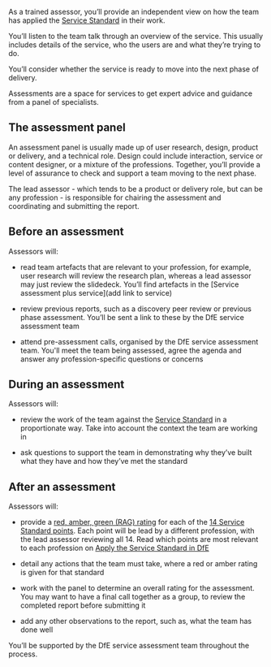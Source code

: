 As a trained assessor, you’ll provide an independent view on how the team has applied the [Service Standard](https://apply-the-service-standard.education.gov.uk/service-standard) in their work. 

You’ll listen to the team talk through an overview of the service. This usually includes details of the service, who the users are and what they’re trying to do. 

You’ll consider whether the service is ready to move into the next phase of delivery. 

Assessments are a space for services to get expert advice and guidance from a panel of specialists. 

## The assessment panel

An assessment panel is usually made up of user research, design, product or delivery, and a technical role. Design could include interaction, service or content designer, or a mixture of the professions. Together, you’ll provide a level of assurance to check and support a team moving to the next phase. 

The lead assessor - which tends to be a product or delivery role, but can be any profession - is responsible for chairing the assessment and coordinating and submitting the report.


## Before an assessment

Assessors will: 

- read team artefacts that are relevant to your profession, for example, user research will review the research plan, whereas a lead assessor may just review the slidedeck. You’ll find artefacts in the [Service assessment plus service](add link to service) 

- review previous reports, such as a discovery peer review or previous phase assessment. You’ll be sent a link to these by the DfE service assessment team 

- attend pre-assessment calls, organised by the DfE service assessment team. You'll meet the team being assessed, agree the agenda and answer any profession-specific questions or concerns 

 

## During an assessment

Assessors will: 

- review the work of the team against the [Service Standard](https://apply-the-service-standard.education.gov.uk/service-standard) in a proportionate way. Take into account the context the team are working in 

- ask questions to support the team in demonstrating why they’ve built what they have and how they’ve met the standard 

## After an assessment 

Assessors will: 
 
- provide a [red, amber, green (RAG) rating](/service-assurance/complete-assessment-report/#give-the-service-a-rag-rating-for-each-service-standard) for each of the [14 Service Standard points](https://apply-the-service-standard.education.gov.uk/service-standard). Each point will be lead by a different profession, with the lead assessor reviewing all 14. Read which points are most relevant to each profession on [Apply the Service Standard in DfE](https://apply-the-service-standard.education.gov.uk/service-standard) 

- detail any actions that the team must take, where a red or amber rating is given for that standard 

- work with the panel to determine an overall rating for the assessment. You may want to have a final call together as a group, to review the completed report before submitting it

- add any other observations to the report, such as, what the team has done well 

You’ll be supported by the DfE service assessment team throughout the process. 
